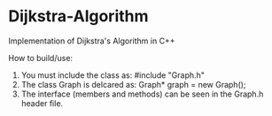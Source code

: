 # Dijkstra-Algorithm

Implementation of Dijkstra's Algorithm in C++

How to build/use:

  1.  You must include the class as: #include "Graph.h"
  2.  The class Graph is delcared as: Graph* graph = new Graph();
  3.  The interface (members and methods) can be seen in the Graph.h header file.
